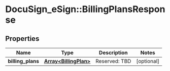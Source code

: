 # DocuSign_eSign::BillingPlansResponse

## Properties
Name | Type | Description | Notes
------------ | ------------- | ------------- | -------------
**billing_plans** | [**Array&lt;BillingPlan&gt;**](BillingPlan.md) | Reserved: TBD | [optional] 


